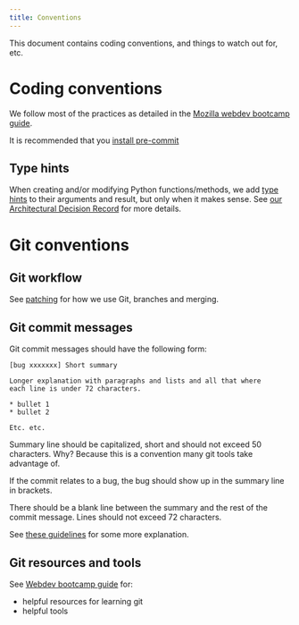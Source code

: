 ```yaml
---
title: Conventions
---
```


This document contains coding conventions, and things to watch out for,
etc.

# Coding conventions

We follow most of the practices as detailed in the [Mozilla webdev
bootcamp
guide](https://mozweb.readthedocs.io/en/latest/guide/development_process.html).

It is recommended that you [install pre-commit](hacking_howto.md/#install-linting-tools)

## Type hints

When creating and/or modifying Python functions/methods, we add [type
hints](https://docs.python.org/3/library/typing.html) to their arguments
and result, but only when it makes sense. See [our Architectural Decision Record](architecture/decisions/0004-type-checking.md) for more details.

# Git conventions

## Git workflow

See [patching](patching.md) for how we use Git, branches and merging.

## Git commit messages

Git commit messages should have the following form:

    [bug xxxxxxx] Short summary

    Longer explanation with paragraphs and lists and all that where
    each line is under 72 characters.

    * bullet 1
    * bullet 2

    Etc. etc.

Summary line should be capitalized, short and should not exceed 50
characters. Why? Because this is a convention many git tools take
advantage of.

If the commit relates to a bug, the bug should show up in the summary
line in brackets.

There should be a blank line between the summary and the rest of the
commit message. Lines should not exceed 72 characters.

See [these guidelines](http://tbaggery.com/2008/04/19/a-note-about-git-commit-messages.html)
for some more explanation.

## Git resources and tools

See [Webdev bootcamp guide](https://mozweb.readthedocs.io/en/latest/reference/git_github.html) for:

-   helpful resources for learning git
-   helpful tools
